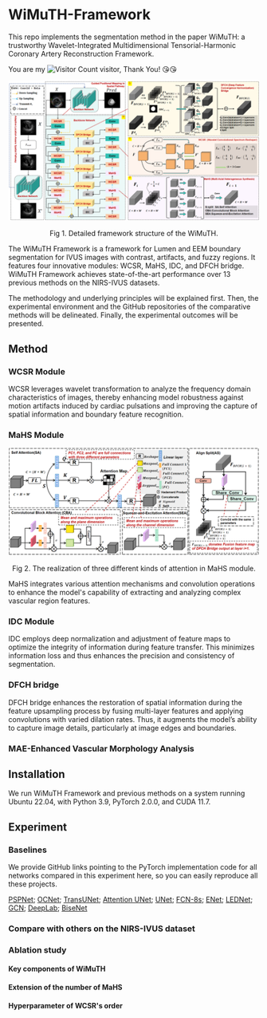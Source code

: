 # WiMuTH-Framework
This repo implements the segmentation method in the paper WiMuTH: a trustworthy Wavelet-Integrated Multidimensional Tensorial-Harmonic Coronary Artery Reconstruction Framework.

You are my ![Visitor Count](https://profile-counter.glitch.me/hauang-hangdian/count.svg) visitor, Thank You! &#x1F618;&#x1F618;

![](https://github.com/haung-hangdian/WiMuTH-Framework/blob/main/figures/overview.png)

<p align="center">Fig 1. Detailed framework structure of the WiMuTH.</p>


The WiMuTH Framework is a framework for Lumen and EEM boundary segmentation for IVUS images with contrast, artifacts, and fuzzy regions. It features four innovative modules: WCSR, MaHS, IDC, and DFCH bridge. WiMuTH Framework achieves state-of-the-art performance over 13 previous methods on the NIRS-IVUS datasets.


The methodology and underlying principles will be explained first. Then, the experimental environment and the GitHub repositories of the comparative methods will be delineated. Finally, the experimental outcomes will be presented.

## Method
### WCSR Module

WCSR leverages wavelet transformation to analyze the frequency domain characteristics of images, thereby enhancing model robustness against motion artifacts induced by cardiac pulsations and improving the capture of spatial information and boundary feature recognition.

### MaHS Module

![](https://github.com/haung-hangdian/WiMuTH-Framework/blob/main/figures/modules.png)

<p align="center">Fig 2. The realization of three different kinds of attention in MaHS module.</p>

MaHS integrates various attention mechanisms and convolution operations to enhance the model's capability of extracting and analyzing complex vascular region features.

### IDC Module

IDC employs deep normalization and adjustment of feature maps to optimize the integrity of information during feature transfer. This minimizes information loss and thus enhances the precision and consistency of segmentation.

### DFCH bridge

DFCH bridge enhances the restoration of spatial information during the feature upsampling process by fusing multi-layer features and applying convolutions with varied dilation rates. Thus, it augments the model’s ability to capture image details, particularly at image edges and boundaries.

### MAE-Enhanced Vascular Morphology Analysis

## Installation

We run WiMuTH Framework and previous methods on a system running Ubuntu 22.04, with Python 3.9, PyTorch 2.0.0, and CUDA 11.7. 

## Experiment

### Baselines
We provide GitHub links pointing to the PyTorch implementation code for all networks compared in this experiment here, so you can easily reproduce all these projects.

[PSPNet](https://github.com/hszhao/PSPNet); [OCNet](https://github.com/openseg-group/OCNet.pytorch); [TransUNet](https://github.com/Beckschen/TransUNet); [Attention UNet](https://github.com/pecheb/Att-Net); [UNet](https://github.com/milesial/Pytorch-UNet); [FCN-8s](https://github.com/pierluigiferrari/fcn8s_tensorflow); [ENet](https://github.com/TimoSaemann/ENet); [LEDNet](https://github.com/xiaoyufenfei/LEDNet); [GCN](https://github.com/SConsul/Global_Convolutional_Network); [DeepLab](https://github.com/fregu856/deeplabv3); [BiseNet](https://github.com/CoinCheung/BiSeNet) 
### Compare with others on the NIRS-IVUS dataset

### Ablation study
#### Key components of WiMuTH
#### Extension of the number of MaHS
#### Hyperparameter of WCSR's order


